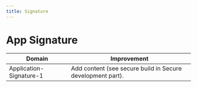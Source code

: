 ```yaml
---
title: Signature
---
```


# App Signature

<!-- section-todo -->

Domain                  | Improvement
----------------------- | ----------------------------------------------------------
Application-Signature-1 | Add content (see secure build in Secure development part).

<!-- end-section-todo -->
